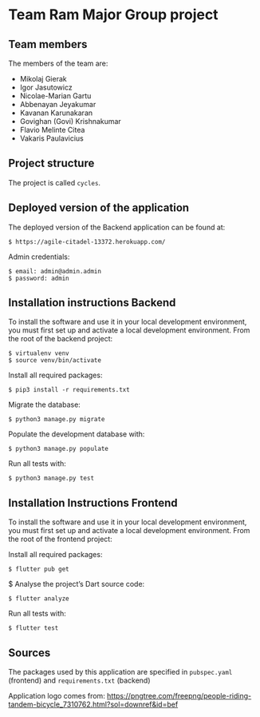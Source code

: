 # Team Ram Major Group project

## Team members
The members of the team are:
- Mikolaj Gierak
- Igor Jasutowicz
- Nicolae-Marian Gartu
- Abbenayan Jeyakumar
- Kavanan Karunakaran
- Govighan (Govi) Krishnakumar
- Flavio Melinte Citea
- Vakaris Paulavicius

## Project structure
The project is called `cycles`.

## Deployed version of the application
The deployed version of the Backend application can be found at:

```
$ https://agile-citadel-13372.herokuapp.com/
```

Admin credentials:

```
$ email: admin@admin.admin
$ password: admin
```


## Installation instructions Backend
To install the software and use it in your local development environment, you must first set up and activate a local development environment.  From the root of the backend project:

```
$ virtualenv venv
$ source venv/bin/activate
```

Install all required packages:

```
$ pip3 install -r requirements.txt
```

Migrate the database:

```
$ python3 manage.py migrate
```

Populate the development database with:

```
$ python3 manage.py populate
```

Run all tests with:
```
$ python3 manage.py test
```

## Installation Instructions Frontend
To install the software and use it in your local development environment, you must first set up and activate a local development environment.  From the root of the frontend project:

Install all required packages:

```
$ flutter pub get
```

$ Analyse the project’s Dart source code:

```
$ flutter analyze
```

Run all tests with:
```
$ flutter test
```

## Sources
The packages used by this application are specified in `pubspec.yaml` (frontend) and `requirements.txt` (backend)

Application logo comes from:  https://pngtree.com/freepng/people-riding-tandem-bicycle_7310762.html?sol=downref&id=bef
